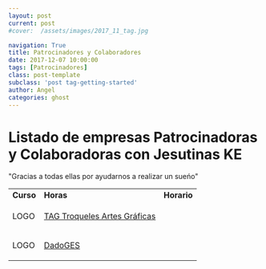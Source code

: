 ```yaml
---
layout: post
current: post
#cover:  /assets/images/2017_11_tag.jpg

navigation: True
title: Patrocinadores y Colaboradores
date: 2017-12-07 10:00:00
tags: [Patrocinadores]
class: post-template
subclass: 'post tag-getting-started'
author: Angel
categories: ghost
---
```



<h1>Listado de empresas Patrocinadoras y Colaboradoras con Jesutinas KE</h1>

"Gracias a todas ellas por ayudarnos a realizar un sueńo"

<table>
<tr>
  <td><strong>Curso</strong></td>
  <td><strong>Horas</strong></td>
  <td><strong>Horario</strong></td>
</tr>
 
<tr>
  <td>LOGO</td>  
  <td><p> <a href="http://www.troquelestag.com/es/inicio">TAG Troqueles Artes Gráficas</a></p></td>

</tr>
 
<tr>
  <td>LOGO</td>
  <td><p> <a href="http://www.dadoges.com/default.html">DadoGES</a></p></td>

</tr>

</table>
